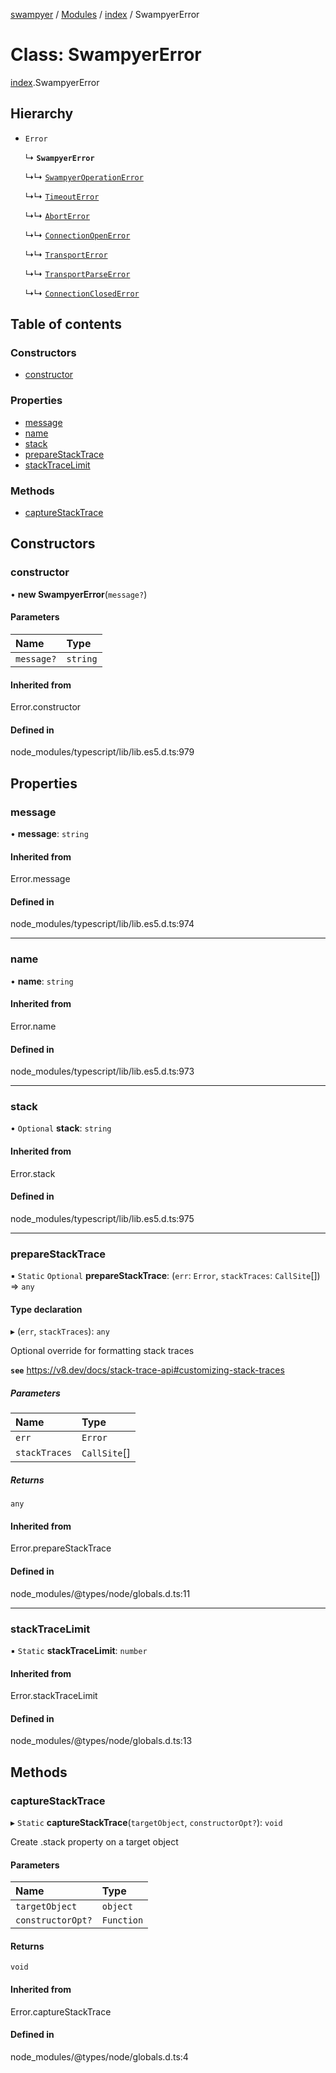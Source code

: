 [swampyer](../README.md) / [Modules](../modules.md) / [index](../modules/index.md) / SwampyerError

# Class: SwampyerError

[index](../modules/index.md).SwampyerError

## Hierarchy

- `Error`

  ↳ **`SwampyerError`**

  ↳↳ [`SwampyerOperationError`](index.SwampyerOperationError.md)

  ↳↳ [`TimeoutError`](index.TimeoutError.md)

  ↳↳ [`AbortError`](index.AbortError.md)

  ↳↳ [`ConnectionOpenError`](index.ConnectionOpenError.md)

  ↳↳ [`TransportError`](index.TransportError.md)

  ↳↳ [`TransportParseError`](index.TransportParseError.md)

  ↳↳ [`ConnectionClosedError`](index.ConnectionClosedError.md)

## Table of contents

### Constructors

- [constructor](index.SwampyerError.md#constructor)

### Properties

- [message](index.SwampyerError.md#message)
- [name](index.SwampyerError.md#name)
- [stack](index.SwampyerError.md#stack)
- [prepareStackTrace](index.SwampyerError.md#preparestacktrace)
- [stackTraceLimit](index.SwampyerError.md#stacktracelimit)

### Methods

- [captureStackTrace](index.SwampyerError.md#capturestacktrace)

## Constructors

### constructor

• **new SwampyerError**(`message?`)

#### Parameters

| Name | Type |
| :------ | :------ |
| `message?` | `string` |

#### Inherited from

Error.constructor

#### Defined in

node_modules/typescript/lib/lib.es5.d.ts:979

## Properties

### message

• **message**: `string`

#### Inherited from

Error.message

#### Defined in

node_modules/typescript/lib/lib.es5.d.ts:974

___

### name

• **name**: `string`

#### Inherited from

Error.name

#### Defined in

node_modules/typescript/lib/lib.es5.d.ts:973

___

### stack

• `Optional` **stack**: `string`

#### Inherited from

Error.stack

#### Defined in

node_modules/typescript/lib/lib.es5.d.ts:975

___

### prepareStackTrace

▪ `Static` `Optional` **prepareStackTrace**: (`err`: `Error`, `stackTraces`: `CallSite`[]) => `any`

#### Type declaration

▸ (`err`, `stackTraces`): `any`

Optional override for formatting stack traces

**`see`** https://v8.dev/docs/stack-trace-api#customizing-stack-traces

##### Parameters

| Name | Type |
| :------ | :------ |
| `err` | `Error` |
| `stackTraces` | `CallSite`[] |

##### Returns

`any`

#### Inherited from

Error.prepareStackTrace

#### Defined in

node_modules/@types/node/globals.d.ts:11

___

### stackTraceLimit

▪ `Static` **stackTraceLimit**: `number`

#### Inherited from

Error.stackTraceLimit

#### Defined in

node_modules/@types/node/globals.d.ts:13

## Methods

### captureStackTrace

▸ `Static` **captureStackTrace**(`targetObject`, `constructorOpt?`): `void`

Create .stack property on a target object

#### Parameters

| Name | Type |
| :------ | :------ |
| `targetObject` | `object` |
| `constructorOpt?` | `Function` |

#### Returns

`void`

#### Inherited from

Error.captureStackTrace

#### Defined in

node_modules/@types/node/globals.d.ts:4
